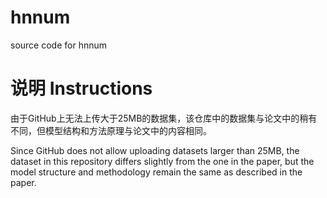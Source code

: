 # hnnum
source code for hnnum

# 说明 Instructions
由于GitHub上无法上传大于25MB的数据集，该仓库中的数据集与论文中的稍有不同，但模型结构和方法原理与论文中的内容相同。

Since GitHub does not allow uploading datasets larger than 25MB, the dataset in this repository differs slightly from the one in the paper, but the model structure and methodology remain the same as described in the paper.
